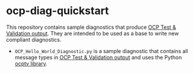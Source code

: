 # ocp-diag-quickstart

This repository contains sample diagnostics that produce [OCP Test & Validation output](https://github.com/opencomputeproject/ocp-diag-core/blob/main/json_spec/README.md). They are intended to be used as a base to write new compliant diagnostics.

- `OCP_Hello_World_Diagnostic.py` is a sample diagnostic that contains all message types in [OCP Test & Validation output](https://github.com/opencomputeproject/ocp-diag-core/blob/main/json_spec/README.md) and uses the Python [ocptv library](https://github.com/opencomputeproject/ocp-diag-core-python).
